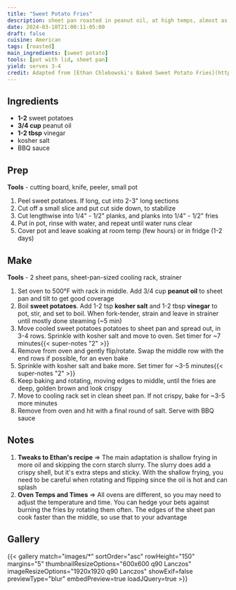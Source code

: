```yaml
---
title: "Sweet Potato Fries"
description: sheet pan roasted in peanut oil, at high temps, almost as good as deep-fried
date: 2024-03-10T21:00:11-05:00
draft: false
cuisine: American
tags: [roasted]
main_ingredients: [sweet potato]
tools: [pot with lid, sheet pan]
yield: serves 3-4
credit: Adapted from [Ethan Chlebowski's Baked Sweet Potato Fries](https://www.ethanchlebowski.com/cooking-techniques-recipes/kinda-crispy-baked-sweet-potato-fries)
---
```



## Ingredients

* **1-2** sweet potatoes
* **3/4 cup** peanut oil
* **1-2 tbsp** vinegar
* kosher salt
* BBQ sauce

## Prep

**Tools** - cutting board, knife, peeler, small pot

1. Peel sweet potatoes.  If long, cut into 2-3" long sections
2. Cut off a small slice and put cut side down, to stabilize
3. Cut lengthwise into 1/4" - 1/2" planks, and planks into 1/4" - 1/2" fries
4. Put in pot, rinse with water, and repeat until water runs clear
5. Cover pot and leave soaking at room temp (few hours) or in fridge (1-2 days)

## Make

**Tools** - 2 sheet pans, sheet-pan-sized cooling rack, strainer

1. Set oven to 500°F with rack in middle.  Add 3/4 cup **peanut oil** to sheet pan and tilt to get good coverage
2. Boil **sweet potatoes**.  Add 1-2 tsp **kosher salt** and 1-2 tbsp **vinegar** to pot, stir, and set to boil.  When fork-tender, strain and leave in strainer until mostly done steaming (~5 min)
3. Move cooled sweet potatoes potatoes to sheet pan and spread out, in 3-4 rows. Sprinkle with kosher salt and move to oven.  Set timer for ~7 minutes{{< super-notes "2" >}}
4. Remove from oven and gently flip/rotate.  Swap the middle row with the end rows if possible, for an even bake
5. Sprinkle with kosher salt and bake more.  Set timer for ~3-5 minutes{{< super-notes "2" >}}
6. Keep baking and rotating, moving edges to middle, until the fries are deep, golden brown and look crispy
7. Move to cooling rack set in clean sheet pan.  If not crispy, bake for ~3-5 more minutes
8. Remove from oven and hit with a final round of salt.  Serve with BBQ sauce

## Notes

1. **Tweaks to Ethan's recipe** => The main adaptation is shallow frying in more oil and skipping the corn starch slurry.  The slurry does add a crispy shell, but it's extra steps and sticky.  With the shallow frying, you need to be careful when rotating and flipping since the oil is hot and can splash
2. **Oven Temps and Times** => All ovens are different, so you may need to adjust the temperature and time.  You can hedge your bets against burning the fries by rotating them often.  The edges of the sheet pan cook faster than the middle, so use that to your advantage

## Gallery

{{< gallery match="images/*" sortOrder="asc" rowHeight="150" margins="5" thumbnailResizeOptions="600x600 q90 Lanczos" imageResizeOptions="1920x1920 q90 Lanczos" showExif=false previewType="blur" embedPreview=true loadJQuery=true >}}
